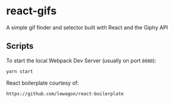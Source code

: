 # react-gifs

A simple gif finder and selector built with React and the Giphy API

## Scripts

To start the local Webpack Dev Server (usually on port `8080`):

```bash
yarn start
```

React boilerplate courtesy of:

```
https://github.com/lewagon/react-boilerplate
```
